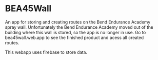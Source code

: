 # BEA45Wall
An app for storing and creating routes on the Bend Endurance Academy spray wall. Unfortunately the Bend Endurance Academy moved out of the building where this wall is stored, so the app is no longer in use. Go to bea45wall.web.app to see the finished product and acess all created routes.

This webapp uses firebase to store data.

